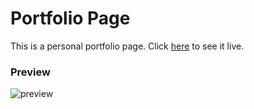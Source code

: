 # Portfolio Page

This is a personal portfolio page. Click [here](https://codepen.io/shashiirk/full/WNwJKvp) to see it live.

### Preview

![preview](https://github.com/shashiirk/rwd-projects/blob/master/portfolio-page/preview/portfolio-page.gif)
